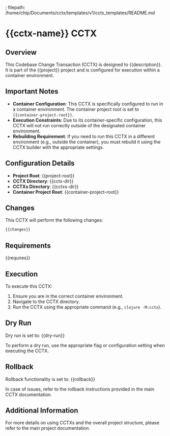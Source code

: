 ; filepath: /home/chip/Documents/cctx/templates/v1/cctx_templates/README.md
# {{cctx-name}} CCTX

## Overview

This Codebase Change Transaction (CCTX) is designed to {{description}}. It is part of the {{project}} project and is configured for execution within a container environment.

## Important Notes

- **Container Configuration**: This CCTX is specifically configured to run in a container environment. The container project root is set to `{{container-project-root}}`.
- **Execution Constraints**: Due to its container-specific configuration, this CCTX will not run correctly outside of the designated container environment.
- **Rebuilding Requirement**: If you need to run this CCTX in a different environment (e.g., outside the container), you must rebuild it using the CCTX builder with the appropriate settings.

## Configuration Details

- **Project Root**: {{project-root}}
- **CCTX Directory**: {{cctx-dir}}
- **CCTXs Directory**: {{cctxs-dir}}
- **Container Project Root**: {{container-project-root}}

## Changes

This CCTX will perform the following changes:

```clojure
{{changes}}
```

## Requirements

{{requires}}

## Execution

To execute this CCTX:

1. Ensure you are in the correct container environment.
2. Navigate to the CCTX directory.
3. Run the CCTX using the appropriate command (e.g., `clojure -M:cctx`).

## Dry Run

Dry run is set to: {{dry-run}}

To perform a dry run, use the appropriate flag or configuration setting when executing the CCTX.

## Rollback

Rollback functionality is set to: {{rollback}}

In case of issues, refer to the rollback instructions provided in the main CCTX documentation.

## Additional Information

For more details on using CCTXs and the overall project structure, please refer to the main project documentation.